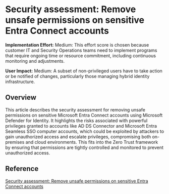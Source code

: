 # Security assessment: Remove unsafe permissions on sensitive Entra Connect accounts

**Implementation Effort:** Medium: This effort score is chosen because customer IT and Security Operations teams need to implement programs that require ongoing time or resource commitment, including continuous monitoring and adjustments.

**User Impact:** Medium: A subset of non-privileged users have to take action or be notified of changes, particularly those managing hybrid identity infrastructure.

## Overview
This article describes the security assessment for removing unsafe permissions on sensitive Microsoft Entra Connect accounts using Microsoft Defender for Identity. It highlights the risks associated with powerful privileges granted to accounts like AD DS Connector and Microsoft Entra Seamless SSO computer accounts, which could be exploited by attackers to gain unauthorized access and escalate privileges, compromising both on-premises and cloud environments. This fits into the Zero Trust framework by ensuring that permissions are tightly controlled and monitored to prevent unauthorized access.

## Reference
[Security assessment: Remove unsafe permissions on sensitive Entra Connect accounts](https://learn.microsoft.com/en-us/defender-for-identity/remove-unsafe-permissions-sensitive-entra-connect)
